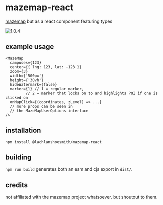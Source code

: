 # mazemap-react

[mazemap](https://api.mazemap.com/js/v2.1.2/docs/) but as a react component featuring types

![1.0.4](https://img.shields.io/npm/v/:@lachlanshoesmith/mazemap-react)

## example usage

```tsx
<MazeMap
  campuses={123}
  center={{ lng: 123, lat: -123 }}
  zoom={3}
  width={'500px'}
  height={'30vh'}
  hideWatermark={false}
  marker={1} // 1 = regular marker,
	     // 2 = marker that locks on to and highlights POI if one is clicked on
  onMapClick={(coordinates, zLevel) => ...}
  // more props can be seen in
  // the MazeMapUserOptions interface
/>
```

## installation

`npm install @lachlanshoesmith/mazemap-react`

## building

`npm run build` generates both an esm and cjs export in `dist/`.

## credits

not affiliated with the mazemap project whatsoever. but shoutout to them.
